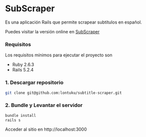 # SubScraper

Es una aplicación Rails que permite scrapear subtítulos en español.

Puedes visitar la versión online en [SubScraper](https://whispering-plains-51052.herokuapp.com/)


### Requisitos

Los requisitos mínimos para ejecutar el proyecto son

- Ruby 2.6.3
- Rails 5.2.4
  
### 1. Descargar repositorio

```bash
git clone git@github.com:lontuku/subtitle-scraper.git
```

### 2. Bundle y Levantar el servidor

```ruby
bundle install
rails s
```

Acceder al sitio en http://localhost:3000
